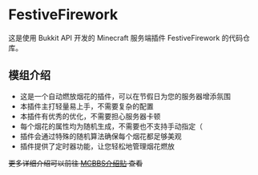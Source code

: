 # FestiveFirework

这是使用 Bukkit API 开发的 Minecraft 服务端插件 FestiveFirework 的代码仓库。

## 模组介绍

- 这是一个自动燃放烟花的插件，可以在节假日为您的服务器增添氛围
- 本插件主打轻量易上手，不需要复杂的配置
- 本插件有优秀的优化，不需要担心服务器卡顿
- 每个烟花的属性均为随机生成，不需要也不支持手动指定（
- 插件会通过特殊的随机算法确保每个烟花都足够美观
- 插件提供了定时器功能，让您轻松地管理烟花燃放

~~更多详细介绍可以前往 [MCBBS介绍贴](https://www.mcbbs.net/thread-1400192-1-1.html) 查看~~
